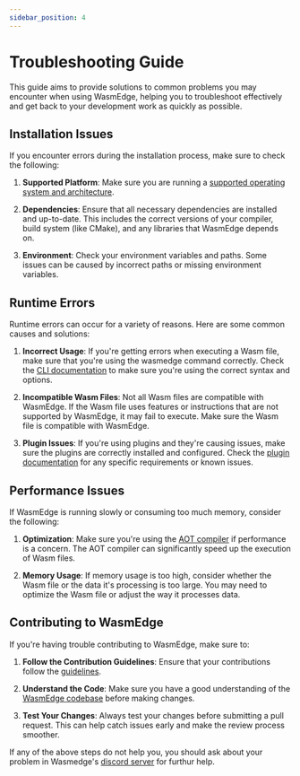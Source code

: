 ```yaml
---
sidebar_position: 4
---
```


# Troubleshooting Guide

This guide aims to provide solutions to common problems you may encounter when using WasmEdge, helping you to troubleshoot effectively and get back to your development work as quickly as possible.

## Installation Issues

If you encounter errors during the installation process, make sure to check the following:

1. **Supported Platform**: Make sure you are running a [supported operating system and architecture](https://wasmedge.org/docs/start/install/).

2. **Dependencies**: Ensure that all necessary dependencies are installed and up-to-date. This includes the correct versions of your compiler, build system (like CMake), and any libraries that WasmEdge depends on.

3. **Environment**: Check your environment variables and paths. Some issues can be caused by incorrect paths or missing environment variables.

## Runtime Errors

Runtime errors can occur for a variety of reasons. Here are some common causes and solutions:

1. **Incorrect Usage**: If you're getting errors when executing a Wasm file, make sure that you're using the wasmedge command correctly. Check the [CLI documentation](https://wasmedge.org/docs/start/build-and-run/cli/) to make sure you're using the correct syntax and options.

2. **Incompatible Wasm Files**: Not all Wasm files are compatible with WasmEdge. If the Wasm file uses features or instructions that are not supported by WasmEdge, it may fail to execute. Make sure the Wasm file is compatible with WasmEdge.

3. **Plugin Issues**: If you're using plugins and they're causing issues, make sure the plugins are correctly installed and configured. Check the [plugin documentation](https://wasmedge.org/docs/category/wasmedge-plugin-system) for any specific requirements or known issues.

## Performance Issues

If WasmEdge is running slowly or consuming too much memory, consider the following:

1. **Optimization**: Make sure you're using the [AOT compiler](https://wasmedge.org/docs/start/build-and-run/aot/) if performance is a concern. The AOT compiler can significantly speed up the execution of Wasm files.

2. **Memory Usage**: If memory usage is too high, consider whether the Wasm file or the data it's processing is too large. You may need to optimize the Wasm file or adjust the way it processes data.

## Contributing to WasmEdge

If you're having trouble contributing to WasmEdge, make sure to:

1. **Follow the Contribution Guidelines**: Ensure that your contributions follow the [guidelines](https://wasmedge.org/docs/contribute/).

2. **Understand the Code**: Make sure you have a good understanding of the [WasmEdge codebase](https://github.com/WasmEdge/WasmEdge) before making changes.

3. **Test Your Changes**: Always test your changes before submitting a pull request. This can help catch issues early and make the review process smoother.

If any of the above steps do not help you, you should ask about your problem in Wasmedge's [discord server](https://discord.gg/h4KDyB8XTt) for furthur help. 